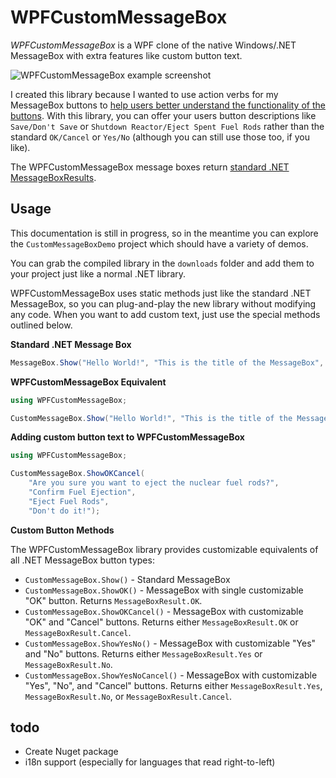 WPFCustomMessageBox
=====================

*WPFCustomMessageBox* is a WPF clone of the native Windows/.NET MessageBox with extra features like custom button text.

![WPFCustomMessageBox example screenshot](http://i.stack.imgur.com/AQgEj.png)

I created this library because I wanted to use action verbs for my MessageBox buttons to [help users better understand the functionality of the buttons](http://ux.stackexchange.com/a/9960/12349). With this library, you can offer your users button descriptions like `Save/Don't Save` or `Shutdown Reactor/Eject Spent Fuel Rods` rather than the standard `OK/Cancel` or `Yes/No` (although you can still use those too, if you like).

The WPFCustomMessageBox message boxes return [standard .NET MessageBoxResults](http://msdn.microsoft.com/en-us/library/system.windows.messageboxresult%28v=vs.100%29.aspx).

## Usage ##

This documentation is still in progress, so in the meantime you can explore the `CustomMessageBoxDemo` project which should have a variety of demos.

You can grab the compiled library in the `downloads` folder and add them to your project just like a normal .NET library.

WPFCustomMessageBox uses static methods just like the standard .NET MessageBox, so you can plug-and-play the new library without modifying any code. When you want to add custom text, just use the special methods outlined below.

**Standard .NET Message Box**


```csharp
MessageBox.Show("Hello World!", "This is the title of the MessageBox", MessageBoxButton.OKCancel);
```

**WPFCustomMessageBox Equivalent**


```csharp
using WPFCustomMessageBox;

CustomMessageBox.Show("Hello World!", "This is the title of the MessageBox", MessageBoxButton.OKCancel);
```

**Adding custom button text to WPFCustomMessageBox**

```csharp
using WPFCustomMessageBox;

CustomMessageBox.ShowOKCancel(
    "Are you sure you want to eject the nuclear fuel rods?",
    "Confirm Fuel Ejection",
    "Eject Fuel Rods",
    "Don't do it!");
```

**Custom Button Methods**

The WPFCustomMessageBox library provides customizable equivalents of all .NET MessageBox button types:

* `CustomMessageBox.Show()` - Standard MessageBox
* `CustomMessageBox.ShowOK()` - MessageBox with single customizable "OK" button. Returns `MessageBoxResult.OK`.
* `CustomMessageBox.ShowOKCancel()` - MessageBox with customizable "OK" and "Cancel" buttons. Returns either `MessageBoxResult.OK` or `MessageBoxResult.Cancel`.
* `CustomMessageBox.ShowYesNo()` - MessageBox with customizable "Yes" and "No" buttons. Returns either `MessageBoxResult.Yes` or `MessageBoxResult.No`.
* `CustomMessageBox.ShowYesNoCancel()` - MessageBox with customizable "Yes", "No", and "Cancel" buttons. Returns either `MessageBoxResult.Yes`, `MessageBoxResult.No`, or `MessageBoxResult.Cancel`.

## todo ##

* Create Nuget package
* i18n support (especially for languages that read right-to-left)